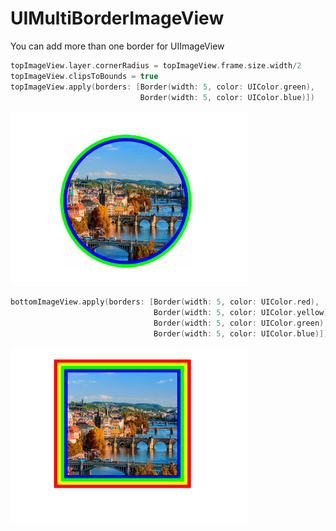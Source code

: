 # UIMultiBorderImageView

You can add more than one border for UIImageView

```swift
topImageView.layer.cornerRadius = topImageView.frame.size.width/2
topImageView.clipsToBounds = true
topImageView.apply(borders: [Border(width: 5, color: UIColor.green),
                             Border(width: 5, color: UIColor.blue)])
```
<img src="https://github.com/deda9/UIMultiBorderImageView/blob/master/image1.png" height="280" width="380">


```swift
bottomImageView.apply(borders: [Border(width: 5, color: UIColor.red),
                                Border(width: 5, color: UIColor.yellow),
                                Border(width: 5, color: UIColor.green),
                                Border(width: 5, color: UIColor.blue)])
```
<img src="https://github.com/deda9/UIMultiBorderImageView/blob/master/image2.png" height="280" width="380">
